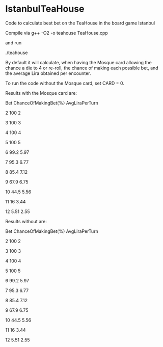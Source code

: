 # IstanbulTeaHouse
Code to calculate best bet on the TeaHouse in the board game Istanbul

Compile via g++ -O2 -o teahouse TeaHouse.cpp

and run

./teahouse

By default it will calculate, when having the Mosque card allowing the chance a die to 4 or re-roll, the chance of making each possible bet, and the average Lira obtained per encounter.

To run the code without the Mosque card, set CARD = 0.

Results with the Mosque card are:

Bet  ChanceOfMakingBet(%)  AvgLiraPerTurn

2 100 2

3 100 3

4 100 4

5 100 5

6 99.2 5.97

7 95.3 6.77

8 85.4 7.12

9 67.9 6.75

10 44.5 5.56

11 16 3.44

12 5.51 2.55



Results without are:

Bet  ChanceOfMakingBet(%)  AvgLiraPerTurn

2 100 2

3 100 3

4 100 4

5 100 5

6 99.2 5.97

7 95.3 6.77

8 85.4 7.12

9 67.9 6.75

10 44.5 5.56

11 16 3.44

12 5.51 2.55

